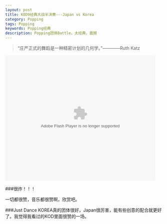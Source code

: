 ```yaml
---
layout: post
title: KOD9经典大战半决赛---Japan vs Korea
category: Popping
tags: Popping
keywords: Popping经典 
description: Popping团体Battle，太经典，震撼
---
```


> “庄严正式的舞蹈是一种精密计划的几何学。”————Ruth Katz

<embed src="http://player.youku.com/player.php/sid/XNTU5NDA0NTUy/v.swf" allowFullScreen="true" quality="high" width="480" height="400" align="middle" allowScriptAccess="always" type="application/x-shockwave-flash"></embed>

###很炸！！！

一切都很赞，音乐都很赞啊，欣赏吧。

###Just Dance
KOREA真的团体很好，Japan很厉害，能有些创意的配合就更好了。我觉得我看过的KOD里面很赞的一场。


